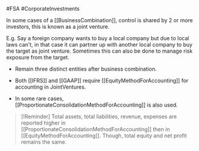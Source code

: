 #FSA #CorporateInvestments 

In some cases of a [[BusinessCombination]], control is shared by 2 or more investors, this is known as a joint venture. 

E.g. Say a foreign company wants to buy a local company but due to local laws can't, in that case it can partner up with another local company to buy the target as joint venture. 
Sometimes this can also be done to manage risk exposure from the target. 

- Remain three distinct entities after business combination. 

- Both [[IFRS]] and [[GAAP]] require [[EquityMethodForAccounting]] for accounting in JointVentures. 
- In some rare cases, [[ProportionateConsolidationMethodForAccounting]] is also used.  

> [!Reminder] Total assets, total liabilities, revenue, expenses are reported higher in [[ProportionateConsolidationMethodForAccounting]] then in [[EquityMethodForAccounting]].
> Though, total equity and net profit remains the same. 

